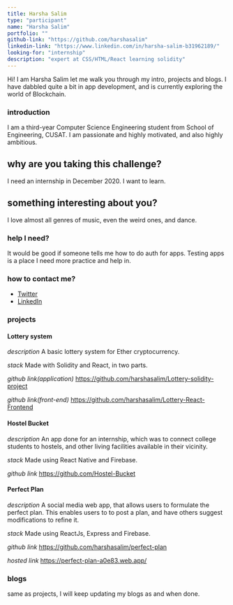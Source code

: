 ```yaml
---
title: Harsha Salim
type: "participant"
name: "Harsha Salim"
portfolio: ""
github-link: "https://github.com/harshasalim"
linkedin-link: "https://www.linkedin.com/in/harsha-salim-b31962189/"
looking-for: "internship"
description: "expert at CSS/HTML/React learning solidity"
---
```


Hi! I am Harsha Salim let me walk you through my intro, projects and blogs. I have dabbled quite a bit in app development, and is currently exploring the world of Blockchain.

### introduction

I am a third-year Computer Science Engineering student from School of Engineering, CUSAT. I am passionate and highly motivated, and also highly ambitious. 

## why are you taking this challenge?

I need an internship in December 2020.
I want to learn.

## something interesting about you?

I love almost all genres of music, even the weird ones, and dance.

### help I need?

It would be good if someone tells me how to do auth for apps. Testing apps is a place I need more practice and help in.

### how to contact me?

- [Twitter](https://twitter.com/HarshaSalim)
- [LinkedIn](https://www.linkedin.com/in/harsha-salim-b31962189/)

### projects

#### Lottery system

_description_ A basic lottery system for Ether cryptocurrency.

_stack_ Made with Solidity and React, in two parts.

_github link(application)_ https://github.com/harshasalim/Lottery-solidity-project

_github link(front-end)_ https://github.com/harshasalim/Lottery-React-Frontend

#### Hostel Bucket

_description_ An app done for an internship, which was to connect college students to hostels, and other living facilities available in their vicinity.

_stack_ Made using React Native and Firebase.

_github link_ https://github.com/Hostel-Bucket

#### Perfect Plan

_description_ A social media web app, that allows users to formulate the perfect plan. This enables users to to post a plan, and have others suggest modifications to refine it.  

_stack_ Made using ReactJs, Express and Firebase.

_github link_ https://github.com/harshasalim/perfect-plan

_hosted link_ https://perfect-plan-a0e83.web.app/

### blogs

same as projects, I will keep updating my blogs as and when done.

